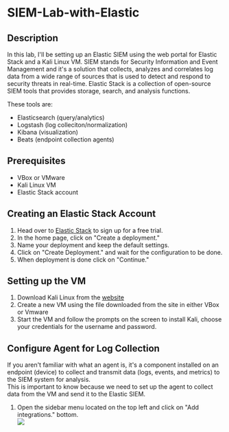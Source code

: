 # SIEM-Lab-with-Elastic

<h2>Description</h2>

In this lab, I'll be setting up an Elastic SIEM using the web portal for Elastic Stack and a Kali Linux VM. SIEM stands for Security Information and Event Management and it's a solution that collects, analyzes and correlates log data from a wide range of sources that is used to detect and respond to security threats in real-time. Elastic Stack is a collection of open-source SIEM tools that provides storage, search, and analysis functions.

These tools are:
<ul>
  <li>Elasticsearch (query/analytics)</li>
  <li>Logstash (log colleciton/normalization)</li>
  <li>Kibana (visualization)</li>
  <li>Beats (endpoint collection agents)</li>
</ul>

<h2>Prerequisites</h2>

<ul>
  <li>VBox or VMware</li>
  <li>Kali Linux VM</li>
  <li>Elastic Stack account</li>
</ul>

<h2>Creating an Elastic Stack Account</h2>

<ol>
  <li>Head over to <a href="https://cloud.elastic.co/login">Elastic Stack</a> to sign up for a free trial.</li>
  <li>In the home page, click on "Create a deployment."</li>
  <li>Name your deployment and keep the default settings.</li>
  <li>Click on "Create Deployment." and wait for the configuration to be done.</li>
  <li>When deployment is done click on "Continue."</li>
</ol>

<h2>Setting up the VM</h2>

<ol>
  <li>Download Kali Linux from the <a href="https://www.kali.org/get-kali/#kali-virtual-machines">website</a></li>
  <li>Create a new VM using the file downloaded from the site in either VBox or Vmware</li>
  <li>Start the VM and follow the prompts on the screen to install Kali, choose your credentials for the username and password.</li>
</ol>

<h2>Configure Agent for Log Collection</h2>
If you aren't familiar with what an agent is, it's a component installed on an endpoint (device) to collect and transmit data (logs, events, and metrics) to the SIEM system for analysis. <br>
This is important to know because we need to set up the agent to collect data from the VM and send it to the Elastic SIEM.

<ol>
  <li>Open the sidebar menu located on the top left and click on "Add integrations." bottom. <br>
      <img src="https://github.com/horeacio/SIEM-Lab-with-Elastic/assets/100793672/a9ecc03a-c666-42cf-a76b-60cb4d865b13">
</li>
</ol>
